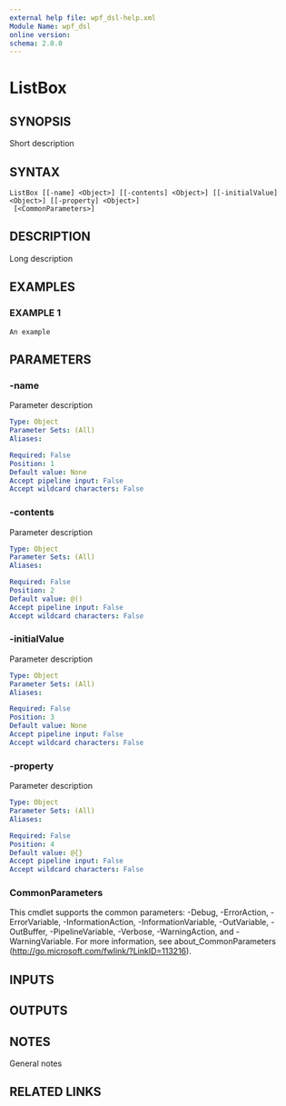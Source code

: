 ```yaml
---
external help file: wpf_dsl-help.xml
Module Name: wpf_dsl
online version:
schema: 2.0.0
---
```


# ListBox

## SYNOPSIS
Short description

## SYNTAX

```
ListBox [[-name] <Object>] [[-contents] <Object>] [[-initialValue] <Object>] [[-property] <Object>]
 [<CommonParameters>]
```

## DESCRIPTION
Long description

## EXAMPLES

### EXAMPLE 1
```
An example
```

## PARAMETERS

### -name
Parameter description

```yaml
Type: Object
Parameter Sets: (All)
Aliases:

Required: False
Position: 1
Default value: None
Accept pipeline input: False
Accept wildcard characters: False
```

### -contents
Parameter description

```yaml
Type: Object
Parameter Sets: (All)
Aliases:

Required: False
Position: 2
Default value: @()
Accept pipeline input: False
Accept wildcard characters: False
```

### -initialValue
Parameter description

```yaml
Type: Object
Parameter Sets: (All)
Aliases:

Required: False
Position: 3
Default value: None
Accept pipeline input: False
Accept wildcard characters: False
```

### -property
Parameter description

```yaml
Type: Object
Parameter Sets: (All)
Aliases:

Required: False
Position: 4
Default value: @{}
Accept pipeline input: False
Accept wildcard characters: False
```

### CommonParameters
This cmdlet supports the common parameters: -Debug, -ErrorAction, -ErrorVariable, -InformationAction, -InformationVariable, -OutVariable, -OutBuffer, -PipelineVariable, -Verbose, -WarningAction, and -WarningVariable.
For more information, see about_CommonParameters (http://go.microsoft.com/fwlink/?LinkID=113216).

## INPUTS

## OUTPUTS

## NOTES
General notes

## RELATED LINKS
